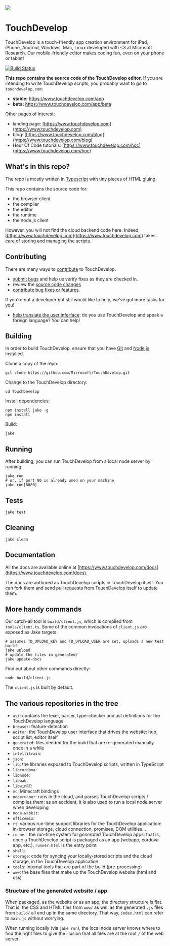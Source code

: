 ![](https://az31353.vo.msecnd.net/c04/uxoj.png)
# TouchDevelop

TouchDevelop is a touch-friendly app creation environment for iPad, iPhone,
Android, Windows, Mac, Linux developed with <3 at Microsoft Research. Our
mobile-friendly editor makes coding fun, even on your phone or tablet!

[![Build Status](https://magnum.travis-ci.com/Microsoft/TouchDevelop.svg?token=xmP93nU7s938rQtURxVz&branch=master)](https://magnum.travis-ci.com/Microsoft/TouchDevelop)

**This repo contains the source code of the TouchDevelop editor.** If you are
intending to write TouchDevelop scripts, you probably want to go to
`touchdevelop.com`:
* **stable:** https://www.touchdevelop.com/app
* **beta:** https://www.touchdevelop.com/app/beta

Other pages of interest:
* landing page: [https://www.touchdevelop.com](https://www.touchdevelop.com)
* blog: [https://www.touchdevelop.com/blog](https://www.touchdevelop.com/blog)
* Hour Of Code tutorials: [https://www.touchdevelop.com/hoc](https://www.touchdevelop.com/hoc)

## What's in this repo?

The repo is mostly written in [Typescript](http://www.typescriptlang.org/) with tiny pieces
of HTML gluing.

This repo contains the source code for:
* the browser client
 * the compiler
 * the editor
 * the runtime
* the node.js client

However, you will not find the cloud backend code here. Indeed,
[https://www.touchdevelop.com](https://www.touchdevelop.com) takes care of
storing and managing the scripts.

## Contributing

There are many ways to [contribute](https://github.com/Microsoft/TouchDevelop/blob/master/CONTRIBUTING.md) to TouchDevelop.

* [submit bugs](https://github.com/Microsoft/TouchDevelop/issues) and help us verify fixes as they are checked in.
* review the [source code changes](https://github.com/Microsoft/TouchDevelop/pulls)
* [contribute bug fixes or features](https://github.com/Microsoft/TouchDevelop/blob/master/CONTRIBUTING.md).

If you're not a developer but still would like to help, we've got more tasks for you!

* [help translate the user inferface](https://touchdeveloptranslator.azurewebsites.net): do you use TouchDevelop and speak a foreign language? You can help!

## Building

In order to build TouchDevelop, ensure that you have [Git](http://git-scm.com/downloads) and [Node.js](http://nodejs.org/) installed.

Clone a copy of the repo:

    git clone https://github.com/Microsoft/TouchDevelop.git

Change to the TouchDevelop directory:

    cd TouchDevelop

Install dependencies:

    npm install jake -g
    npm install

Build:

    jake

## Running

After building, you can run TouchDevelop from a local node server by running:

    jake run
    # or, if port 80 is already used on your machine
    jake run[8080]

## Tests

    jake test

## Cleaning

    jake clean

## Documentation

All the docs are available online at
[https://www.touchdevelop.com/docs](https://www.touchdevelop.com/docs).

The docs are authored as TouchDevelop scripts in TouchDevelop itself. You can
fork them and send pull requests from TouchDevelop itself to update them.

## More handy commands

Our catch-all tool is `build/client.js`, which is compiled from
`tools/client.ts`. Some of the common invocations of `client.js` are
exposed as Jake targets.

    # assumes TD_UPLOAD_KEY and TD_UPLOAD_USER are set, uploads a new test build
    jake upload
    # update the files in generated/
    jake update-docs

Find out about other commands directly:

    node build/client.js

The `client.js` is built by default.

## The various repositories in the tree

* `ast`: contains the lexer, parser, type-checker and ast definitions for the
  TouchDevelop language
* `browser`: feature-detection
* `editor`: the TouchDevelop user interface that drives the website: hub, script
  list, editor itself
* `generated`: files needed for the build that are re-generated manually once in
  a while
* `intellitrain`:
* `json`:
* `lib`: the libraries exposed to TouchDevelop scripts, written in TypeScript
* `libcordova`:
* `libnode`:
* `libwab`:
* `libwinRT`:
* `mc`: Minecraft bindings
* `noderunner`: runs in the cloud, and parses TouchDevelop scripts / compiles
  them; as an accident, it is also used to run a local node server when
  developing
* `node-webkit`:
* `officemix`:
* `rt`: various run-time support libraries for the TouchDevelop application:
  in-browser storage, cloud connection, promises, DOM utilities...
* `runner`: the run-time system for *generated* TouchDevelop apps; that is, once
  a TouchDevelop script is packaged as an app (webapp, cordova app, etc.),
  `runner.html` is the entry point
* `shell`:
* `storage`: code for syncing your locally-stored scripts and the cloud storage,
  in the TouchDevelop application
* `tools`: internal tools that are part of the build (pre-processing)
* `www`: the base files that make up the TouchDevelop website (html and css)

### Structure of the generated website / app

When packaged, as the website or as an app, the directory structure is flat.
That is, the CSS and HTML files from `www/` as well as the generated `.js` files
from `build/` all end up in the same directory. That way, `index.html` can refer
to `main.js` without worrying.

When running locally (via `jake run`), the local node server knows where to find
the right files to give the illusion that all files are at the root `/` of the
web server.
